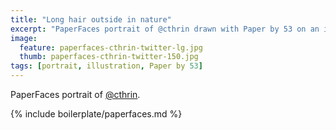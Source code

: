```yaml
---
title: "Long hair outside in nature"
excerpt: "PaperFaces portrait of @cthrin drawn with Paper by 53 on an iPad."
image: 
  feature: paperfaces-cthrin-twitter-lg.jpg
  thumb: paperfaces-cthrin-twitter-150.jpg
tags: [portrait, illustration, Paper by 53]
---
```


PaperFaces portrait of [@cthrin](http://twitter.com/cthrin).

{% include boilerplate/paperfaces.md %}